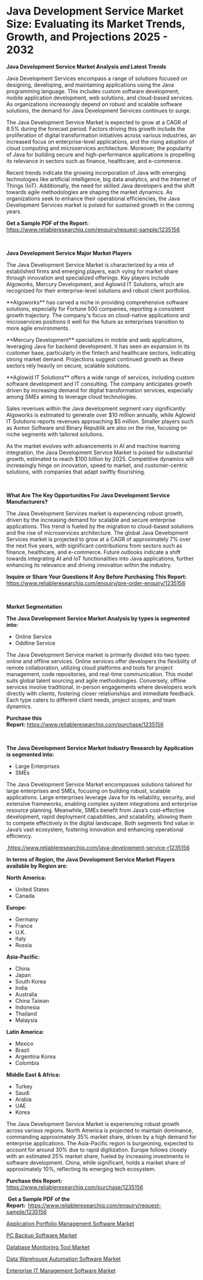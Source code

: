 <p><h1>Java Development Service Market Size: Evaluating its Market Trends, Growth, and Projections 2025 - 2032</h1></p><p><strong>Java Development Service Market Analysis and Latest Trends</strong></p>
<p><p>Java Development Services encompass a range of solutions focused on designing, developing, and maintaining applications using the Java programming language. This includes custom software development, mobile application development, web solutions, and cloud-based services. As organizations increasingly depend on robust and scalable software solutions, the demand for Java Development Services continues to surge.</p><p>The Java Development Service Market is expected to grow at a CAGR of 8.5% during the forecast period. Factors driving this growth include the proliferation of digital transformation initiatives across various industries, an increased focus on enterprise-level applications, and the rising adoption of cloud computing and microservices architecture. Moreover, the popularity of Java for building secure and high-performance applications is propelling its relevance in sectors such as finance, healthcare, and e-commerce.</p><p>Recent trends indicate the growing incorporation of Java with emerging technologies like artificial intelligence, big data analytics, and the Internet of Things (IoT). Additionally, the need for skilled Java developers and the shift towards agile methodologies are shaping the market dynamics. As organizations seek to enhance their operational efficiencies, the Java Development Services market is poised for sustained growth in the coming years.</p></p>
<p><strong>Get a Sample PDF of the Report:&nbsp;</strong> <a href="https://www.reliableresearchiq.com/enquiry/request-sample/1235156?utm_campaign=1141&utm_medium=2&utm_source=Github&utm_content=ia&utm_term=09032025&utm_id=java-development-service">https://www.reliableresearchiq.com/enquiry/request-sample/1235156</a></p>
<p>&nbsp;</p>
<p><strong>Java Development Service Major Market Players</strong></p>
<p><p>The Java Development Service Market is characterized by a mix of established firms and emerging players, each vying for market share through innovation and specialized offerings. Key players include Algoworks, Mercury Development, and Aglowid IT Solutions, which are recognized for their enterprise-level solutions and robust client portfolios.</p><p>**Algoworks** has carved a niche in providing comprehensive software solutions, especially for Fortune 500 companies, reporting a consistent growth trajectory. The company's focus on cloud-native applications and microservices positions it well for the future as enterprises transition to more agile environments.</p><p>**Mercury Development** specializes in mobile and web applications, leveraging Java for backend development. It has seen an expansion in its customer base, particularly in the fintech and healthcare sectors, indicating strong market demand. Projections suggest continued growth as these sectors rely heavily on secure, scalable solutions.</p><p>**Aglowid IT Solutions** offers a wide range of services, including custom software development and IT consulting. The company anticipates growth driven by increasing demand for digital transformation services, especially among SMEs aiming to leverage cloud technologies.</p><p>Sales revenues within the Java development segment vary significantly: Algoworks is estimated to generate over $10 million annually, while Aglowid IT Solutions reports revenues approaching $5 million. Smaller players such as Axmor Software and Binary Republik are also on the rise, focusing on niche segments with tailored solutions.</p><p>As the market evolves with advancements in AI and machine learning integration, the Java Development Service Market is poised for substantial growth, estimated to reach $100 billion by 2025. Competitive dynamics will increasingly hinge on innovation, speed to market, and customer-centric solutions, with companies that adapt swiftly flourishing.</p></p>
<p>&nbsp;</p>
<p><strong>What Are The Key Opportunities For Java Development Service Manufacturers?</strong></p>
<p><p>The Java Development Services market is experiencing robust growth, driven by the increasing demand for scalable and secure enterprise applications. This trend is fueled by the migration to cloud-based solutions and the rise of microservices architecture. The global Java Development Services market is projected to grow at a CAGR of approximately 7% over the next five years, with significant contributions from sectors such as finance, healthcare, and e-commerce. Future outlooks indicate a shift towards integrating AI and IoT functionalities into Java applications, further enhancing its relevance and driving innovation within the industry.</p></p>
<p><strong>Inquire or Share Your Questions If Any Before Purchasing This Report:</strong> <a href="https://www.reliableresearchiq.com/enquiry/pre-order-enquiry/1235156?utm_campaign=1141&utm_medium=2&utm_source=Github&utm_content=ia&utm_term=09032025&utm_id=java-development-service">https://www.reliableresearchiq.com/enquiry/pre-order-enquiry/1235156</a></p>
<p>&nbsp;</p>
<p><strong>Market Segmentation</strong></p>
<p><strong>The Java Development Service Market Analysis by types is segmented into:</strong></p>
<p><ul><li>Online Service</li><li>Oddline Service</li></ul></p>
<p><p>The Java Development Service market is primarily divided into two types: online and offline services. Online services offer developers the flexibility of remote collaboration, utilizing cloud platforms and tools for project management, code repositories, and real-time communication. This model suits global talent sourcing and agile methodologies. Conversely, offline services involve traditional, in-person engagements where developers work directly with clients, fostering closer relationships and immediate feedback. Each type caters to different client needs, project scopes, and team dynamics.</p></p>
<p><strong>Purchase this Report:&nbsp;</strong><a href="https://www.reliableresearchiq.com/purchase/1235156?utm_campaign=1141&utm_medium=2&utm_source=Github&utm_content=ia&utm_term=09032025&utm_id=java-development-service">https://www.reliableresearchiq.com/purchase/1235156</a></p>
<p>&nbsp;</p>
<p><strong>The Java Development Service Market Industry Research by Application is segmented into:</strong></p>
<p><ul><li>Large Enterprises</li><li>SMEs</li></ul></p>
<p><p>The Java Development Service Market encompasses solutions tailored for large enterprises and SMEs, focusing on building robust, scalable applications. Large enterprises leverage Java for its reliability, security, and extensive frameworks, enabling complex system integrations and enterprise resource planning. Meanwhile, SMEs benefit from Java’s cost-effective development, rapid deployment capabilities, and scalability, allowing them to compete effectively in the digital landscape. Both segments find value in Java’s vast ecosystem, fostering innovation and enhancing operational efficiency.</p></p>
<p><a href="https://www.reliableresearchiq.com/java-development-service-r1235156?utm_campaign=1141&utm_medium=2&utm_source=Github&utm_content=ia&utm_term=09032025&utm_id=java-development-service">&nbsp;https://www.reliableresearchiq.com/java-development-service-r1235156</a></p>
<p><strong>In terms of Region, the Java Development Service Market Players available by Region are:</strong></p>
<p>
    <p> <strong> North America: </strong>
        <ul>
            <li>United States</li>
            <li>Canada</li>
        </ul>
        </p> 
    <p> <strong> Europe: </strong>
        <ul>
            <li>Germany</li>
            <li>France</li>
            <li>U.K.</li>
            <li>Italy</li>
            <li>Russia</li>
        </ul>
        </p> 
    <p> <strong> Asia-Pacific: </strong>
        <ul>
            <li>China</li>
            <li>Japan</li>
            <li>South Korea</li>
            <li>India</li>
            <li>Australia</li>
            <li>China Taiwan</li>
            <li>Indonesia</li>
            <li>Thailand</li>
            <li>Malaysia</li>
        </ul>
        </p> 
    <p> <strong> Latin America: </strong>
        <ul>
            <li>Mexico</li>
            <li>Brazil</li>
            <li>Argentina Korea</li>
            <li>Colombia</li>
        </ul>
        </p> 
    <p> <strong> Middle East & Africa: </strong>
        <ul>
            <li>Turkey</li>
            <li>Saudi</li>
            <li>Arabia</li>
            <li>UAE</li>
            <li>Korea</li>
        </ul>
    </p>
    </p>
<p><p>The Java Development Service Market is experiencing robust growth across various regions. North America is projected to maintain dominance, commanding approximately 35% market share, driven by a high demand for enterprise applications. The Asia-Pacific region is burgeoning, expected to account for around 30% due to rapid digitization. Europe follows closely with an estimated 25% market share, fueled by increasing investments in software development. China, while significant, holds a market share of approximately 10%, reflecting its emerging tech ecosystem.</p></p>
<p><strong>Purchase this Report: </strong><a href="https://www.reliableresearchiq.com/purchase/1235156?utm_campaign=1141&utm_medium=2&utm_source=Github&utm_content=ia&utm_term=09032025&utm_id=java-development-service">https://www.reliableresearchiq.com/purchase/1235156</a></p>
<p>&nbsp;<strong>Get a Sample PDF of the Report:&nbsp;&nbsp;</strong><a href="https://www.reliableresearchiq.com/enquiry/request-sample/1235156?utm_campaign=1141&utm_medium=2&utm_source=Github&utm_content=ia&utm_term=09032025&utm_id=java-development-service">https://www.reliableresearchiq.com/enquiry/request-sample/1235156</a></p>
<p><strong></strong></p>
<p><p><a href="https://github.com/handyiongikg/Market-Research-Report-List-1/blob/main/application-portfolio-management-software-market.md?utm_campaign=1141&utm_medium=2&utm_source=Github&utm_content=ia&utm_term=09032025&utm_id=java-development-service">Application Portfolio Management Software Market</a></p><p><a href="https://github.com/nellygussisy/Market-Research-Report-List-1/blob/main/pc-backup-software-market.md?utm_campaign=1141&utm_medium=2&utm_source=Github&utm_content=ia&utm_term=09032025&utm_id=java-development-service">PC Backup Software Market</a></p><p><a href="https://github.com/cwasicioaie/Market-Research-Report-List-1/blob/main/database-monitoring-tool-market.md?utm_campaign=1141&utm_medium=2&utm_source=Github&utm_content=ia&utm_term=09032025&utm_id=java-development-service">Database Monitoring Tool Market</a></p><p><a href="https://github.com/ebalabenoot/Market-Research-Report-List-1/blob/main/data-warehouse-automation-software-market.md?utm_campaign=1141&utm_medium=2&utm_source=Github&utm_content=ia&utm_term=09032025&utm_id=java-development-service">Data Warehouse Automation Software Market</a></p><p><a href="https://github.com/budenhanelfc/Market-Research-Report-List-1/blob/main/enterprise-it-management-software-market.md?utm_campaign=1141&utm_medium=2&utm_source=Github&utm_content=ia&utm_term=09032025&utm_id=java-development-service">Enterprise IT Management Software Market</a></p></p>
